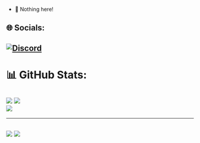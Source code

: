- 👋 Nothing here!

## 🌐 Socials:
[![Discord](https://img.shields.io/badge/Discord-%237289DA.svg?logo=discord&logoColor=white)](https://discord.gg/mohammad_norozani)
---
# 📊 GitHub Stats:
[![](https://visitcount.itsvg.in/api?id=Norozani&icon=0&color=12)](https://visitcount.itsvg.in)
![](https://github-readme-stats.vercel.app/api?username=Norozani&theme=dracula&hide_border=true&include_all_commits=true&count_private=false)<br/>
![](https://github-readme-streak-stats.herokuapp.com/?user=Norozani&theme=dracula&hide_border=true)<br/>
---

---
[![](https://visitcount.itsvg.in/api?id=Norozani&icon=0&color=12)](https://visitcount.itsvg.in)
![](https://github-readme-stats.vercel.app/api/top-langs/?username=Norozani&theme=dracula&hide_border=true&include_all_commits=true&count_private=false&layout=compact)
---
